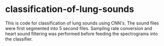 # classification-of-lung-sounds
This is code for classification of lung sounds using CNN's. The sound files were first segmented into 5 second files. Sampling rate conversion and heart sound filtering was performed before feeding the spectrograms into the classifier.
